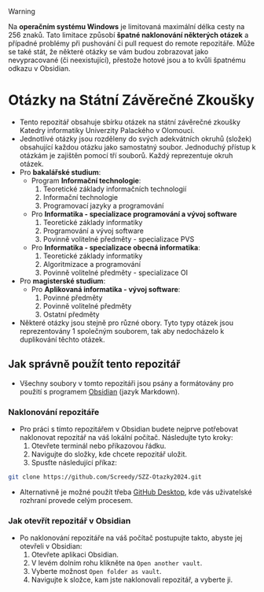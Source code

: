 >[!warning]
> Na **operačním systému Windows** je limitovaná maximální délka cesty na 256 znaků. Tato limitace způsobí **špatné naklonování některých otázek** a případné problémy při pushování či pull request do remote repozitáře. Může se také stát, že některé otázky se vám budou zobrazovat jako nevypracované (či neexistující), přestože hotové jsou a to kvůli špatnému odkazu v Obsidian.

# Otázky na Státní Závěrečné Zkoušky
- Tento repozitář obsahuje sbírku otázek na státní závěrečné zkoušky Katedry informatiky Univerzity Palackého v Olomouci. 
- Jednotlivé otázky jsou rozděleny do svých adekvátních okruhů (složek) obsahující každou otázku jako samostatný soubor. Jednoduchý přístup k otázkám je zajištěn pomocí tří souborů. Každý reprezentuje okruh otázek.
- Pro **bakalářské studium**:
	- Program **Informační technologie**:
		1. Teoretické základy informačních technologií
		2. Informační technologie
		3. Programovací jazyky a programování
	- Pro **Informatika - specializace programování a vývoj software**
		1. Teoretické základy informatiky
		2. Programování a vývoj software
		3. Povinně volitelné předměty - specializace PVS
	- Pro **Informatika - specializace obecná informatika**:
		1. Teoretické základy informatiky
		2. Algoritmizace a programování
		3. Povinně volitelné předměty - specializace OI
- Pro **magisterské studium**:
	- Pro **Aplikovaná informatika - vývoj software**:
		1. Povinné předměty
		2. Povinně volitelné předměty
		3. Ostatní předměty
- Některé otázky jsou stejně pro různé obory. Tyto typy otázek jsou reprezentovány 1 společným souborem, tak aby nedocházelo k duplikování těchto otázek.

## Jak správně použít tento repozitář
- Všechny soubory v tomto repozitáři jsou psány a formátovány pro použití s programem [Obsidian](https://obsidian.md/) (jazyk Markdown).

### Naklonování repozitáře
- Pro práci s tímto repozitářem v Obsidian budete nejprve potřebovat naklonovat repozitář na váš lokální počítač. Následujte tyto kroky:
	1. Otevřete terminál nebo příkazovou řádku.
	2. Navigujte do složky, kde chcete repozitář uložit.
	3. Spusťte následující příkaz:
```bash
git clone https://github.com/Screedy/SZZ-Otazky2024.git
```
- Alternativně je možné použít třeba [GitHub Desktop](https://github.com/apps/desktop), kde vás uživatelské rozhraní provede celým procesem.

### Jak otevřít repozitář v Obsidian
- Po naklonování repozitáře na váš počítač postupujte takto, abyste jej otevřeli v Obsidian:
	1. Otevřete aplikaci Obsidian.
	2. V levém dolním rohu klikněte na `Open another vault`.
	3. Vyberte možnost `Open folder as vault`.
	4. Navigujte k složce, kam jste naklonovali repozitář, a vyberte ji.
